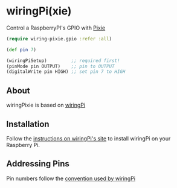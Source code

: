 # wiringPi(xie)

Control a RaspberryPI's GPIO with [Pixie](github.com/pixie-lang/pixie)

```clj
(require wiring-pixie.gpio :refer :all)

(def pin 7)

(wiringPiSetup)         ;; required first!
(pinMode pin OUTPUT)    ;; pin to OUTPUT
(digitalWrite pin HIGH) ;; set pin 7 to HIGH
```

## About

wiringPixie is based on [wiringPi](http://wiringpi.com/)

## Installation

Follow the [instructions on wiringPi's site](http://wiringpi.com/download-and-install/) to install wiringPi on your Raspberry Pi.

## Addressing Pins

Pin numbers follow the [convention used by wiringPi](http://wiringpi.com/pins/)
